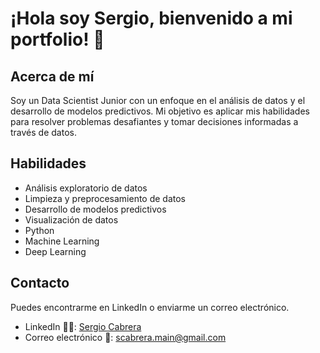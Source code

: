 # ¡Hola soy Sergio, bienvenido a mi portfolio! 👋

## Acerca de mí
Soy un Data Scientist Junior con un enfoque en el análisis de datos y el desarrollo de modelos predictivos. Mi objetivo es aplicar mis habilidades para resolver problemas desafiantes y tomar decisiones informadas a través de datos.
## Habilidades
- Análisis exploratorio de datos <br>
- Limpieza y preprocesamiento de datos <br>
- Desarrollo de modelos predictivos <br>
- Visualización de datos <br>
- Python <br>
- Machine Learning <br>
- Deep Learning <br>

## Contacto
Puedes encontrarme en LinkedIn o enviarme un correo electrónico.

- LinkedIn 👨‍💼: [Sergio Cabrera](https://www.linkedin.com/in/sergio-cabrera-dominguez-dev)<br>
- Correo electrónico 📧: scabrera.main@gmail.com

